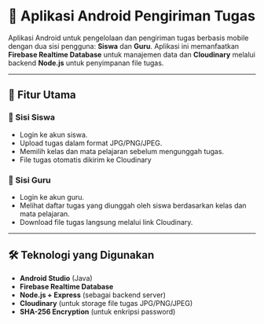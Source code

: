 # 📱 Aplikasi Android Pengiriman Tugas

Aplikasi Android untuk pengelolaan dan pengiriman tugas berbasis mobile dengan dua sisi pengguna: **Siswa** dan **Guru**. Aplikasi ini memanfaatkan **Firebase Realtime Database** untuk manajemen data dan **Cloudinary** melalui backend **Node.js** untuk penyimpanan file tugas.

---

## 📖 Fitur Utama

### 🔸 Sisi Siswa
- Login ke akun siswa.
- Upload tugas dalam format JPG/PNG/JPEG.
- Memilih kelas dan mata pelajaran sebelum mengunggah tugas.
- File tugas otomatis dikirim ke Cloudinary

### 🔸 Sisi Guru
- Login ke akun guru.
- Melihat daftar tugas yang diunggah oleh siswa berdasarkan kelas dan mata pelajaran.
- Download file tugas langsung melalui link Cloudinary.

---

## 🛠️ Teknologi yang Digunakan

- **Android Studio** (Java)
- **Firebase Realtime Database**
- **Node.js + Express** (sebagai backend server)
- **Cloudinary** (untuk storage file tugas JPG/PNG/JPEG)
- **SHA-256 Encryption** (untuk enkripsi password)
